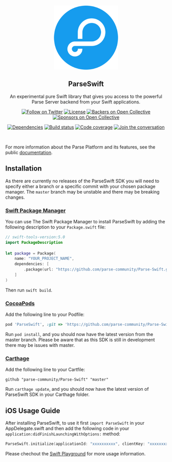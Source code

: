<p align="center">
    <img alt="Parse Platform" src="logo large.png" width="200">
  </a>
</p>

<h2 align="center">ParseSwift</h2>

<p align="center">
    An experimental pure Swift library that gives you access to the powerful Parse Server backend from your Swift applications.
</p>

<p align="center">
    <a href="https://twitter.com/intent/follow?screen_name=parseplatform"><img alt="Follow on Twitter" src="https://img.shields.io/twitter/follow/parseplatform?style=social&label=Follow"></a>
    <a href=" https://github.com/parse-community/Parse-Swift/blob/master/LICENSE"><img alt="License" src="https://img.shields.io/badge/license-MIT-lightgrey.svg"></a>
    <a href="#backers"><img alt="Backers on Open Collective" src="https://opencollective.com/parse-server/backers/badge.svg" /></a>
  <a href="#sponsors"><img alt="Sponsors on Open Collective" src="https://opencollective.com/parse-server/sponsors/badge.svg" /></a>
</p>

<p align="center">
    <a href="https://github.com/parse-community/Parse-Swift"><img alt="Dependencies" src="https://img.shields.io/badge/dependencies-0-yellowgreen.svg"></a>
    <a href="https://travis-ci.org/parse-community/Parse-Swift/branches"><img alt="Build status" src="https://img.shields.io/travis/parse-community/Parse-Swift/master.svg"></a>
    <a href="https://codecov.io/gh/parse-community/Parse-Swift/branches"><img alt="Code coverage" src="https://codecov.io/gh/parse-community/Parse-Swift/branch/master/graph/badge.svg"></a>
    <a href="https://community.parseplatform.org/"><img alt="Join the conversation" src="https://img.shields.io/discourse/https/community.parseplatform.org/topics.svg"></a>
</p>
<br>

For more information about the Parse Platform and its features, see the public [documentation][docs].

## Installation

As there are currently no releases of the ParseSwift SDK you will need to specify either a branch or a specific commit with your chosen package manager. The `master` branch may be unstable and there may be breaking changes.

### [Swift Package Manager](https://swift.org/package-manager/)

You can use The Swift Package Manager to install ParseSwift by adding the following description to your `Package.swift` file:

```swift
// swift-tools-version:5.0
import PackageDescription

let package = Package(
    name: "YOUR_PROJECT_NAME",
    dependencies: [
        .package(url: "https://github.com/parse-community/Parse-Swift.git", .branch("master")"),
    ]
)
```
Then run `swift build`.

### [CocoaPods](https://cocoapods.org)

Add the following line to your Podfile:
```ruby
pod 'ParseSwift', :git => 'https://github.com/parse-community/Parse-Swift', :branch => 'master'
```

Run `pod install`, and you should now have the latest version from the master branch. Please be aware that as this SDK is still in development there may be issues with master.

### [Carthage](https://github.com/carthage/carthage)

Add the following line to your Cartfile:
```
github "parse-community/Parse-Swift" "master"
```
Run `carthage update`, and you should now have the latest version of ParseSwift SDK in your Carthage folder.

## iOS Usage Guide

After installing ParseSwift, to use it first `import ParseSwift` in your AppDelegate.swift and then add the following code in your `application:didFinishLaunchingWithOptions:` method:
```swift
ParseSwift.initialize(applicationId: "xxxxxxxxxx", clientKey: "xxxxxxxxxx", serverURL: URL(string: "https://example.com")!)
```
Please chechout the [Swift Playground](https://github.com/parse-community/Parse-Swift/tree/master/ParseSwift.playground) for more usage information.

[docs]: http://docs.parseplatform.org/ios/guide/
